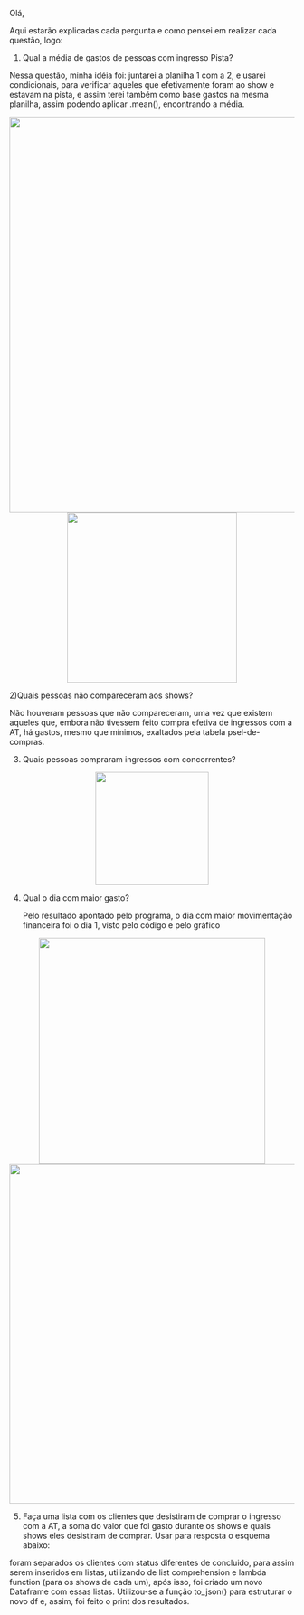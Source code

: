 Olá,

Aqui estarão explicadas cada pergunta e como pensei em realizar cada questão, logo:


1) Qual a média de gastos de pessoas com ingresso Pista?

  Nessa questão, minha idéia foi: juntarei a planilha 1 com a 2, e usarei condicionais, para verificar aqueles que efetivamente foram ao show e estavam na pista, e assim terei também como base gastos na mesma planilha, assim podendo aplicar .mean(), encontrando a média.


<div align="center">
    <img src="https://user-images.githubusercontent.com/87606621/173205548-6e993980-1ab1-4ab9-abde-5374f931042f.PNG" width="700px" /><br>
    <img src="https://user-images.githubusercontent.com/87606621/173205571-0b0f06c1-cbec-44fc-8cbe-b6bab2928bb0.PNG" width="300px" />
</div>

2)Quais pessoas não compareceram aos shows?

  Não houveram pessoas que não compareceram, uma vez que existem aqueles que, embora não tivessem feito compra efetiva de ingressos com a AT, há gastos, mesmo que mínimos, exaltados pela tabela psel-de-compras.
  
3) Quais pessoas compraram ingressos com concorrentes?
    
<div align="center">
    <img src="https://user-images.githubusercontent.com/87606621/173205839-1fcfb63a-7a9e-4d1b-81d2-795caad98541.PNG" width="200px" />
</div>
    
 4) Qual o dia com maior gasto?

    Pelo resultado apontado pelo programa, o dia com maior movimentação financeira foi o dia 1, visto pelo código e pelo gráfico
    
<div align="center">
    <img src="https://user-images.githubusercontent.com/87606621/173207474-28142840-74e7-4897-9c2d-562abf932935.PNG" width="400px" /><br>
    <img src="https://user-images.githubusercontent.com/87606621/173207638-4a845ba1-2e9e-4756-acf2-4b2149e29b81.PNG" width="600px" />
</div>

 5) Faça uma lista com os clientes que desistiram de comprar o ingresso com a AT, a soma do valor que foi gasto durante os shows e quais shows eles desistiram de
comprar. Usar para resposta o esquema abaixo:

  foram separados os clientes com status diferentes de concluido, para assim serem inseridos em listas, utilizando de list comprehension e lambda function (para os shows de cada um), após isso, foi criado um novo Dataframe com essas listas. Utilizou-se a função to_json() para estruturar o novo df e, assim, foi feito o print dos resultados.
